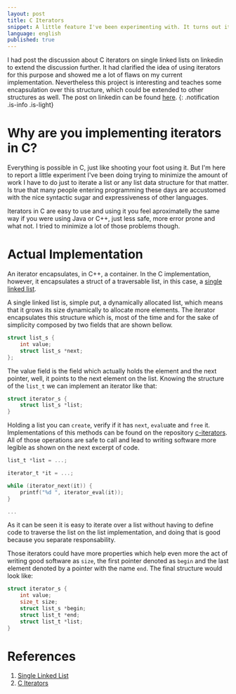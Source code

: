 ```yaml
---
layout: post
title: C Iterators
snippet: A little feature I've been experimenting with. It turns out it isn't that good.
language: english
published: true
---
```


I had post the discussion about C iterators on single linked lists on linkedin
to extend the discussion further. It had clarified the idea of using iterators
for this purpose and showed me a lot of flaws on my current implementation.
Nevertheless this project is interesting and teaches some encapsulation over
this structure, which could be extended to other structures as well.
The post on linkedin can be found
[here](https://www.linkedin.com/groups/1627067/1627067-6421946707277283332).
{: .notification .is-info .is-light}

# Why are you implementing iterators in C?

Everything is possible in C, just like shooting your foot using it.
But I'm here to report a little experiment I've been doing trying to minimize
the amount of work I have to do just to iterate a list or any list data
structure for that matter. Is true that many people entering programming
these days are accustomed with the nice syntactic sugar and expressiveness
of other languages.

Iterators in C are easy to use and using it you feel aproximatelly the same way
if you were using Java or C++, just less safe, more error prone and
what not. I tried to minimize a lot of those problems though.

# Actual Implementation

An iterator encapsulates, in C++, a container. In the C implementation,
however, it encapsulates a struct of a traversable list, in this case, a [single
linked list](https://en.wikipedia.org/wiki/Linked_list).

A single linked list is, simple put, a dynamically allocated list, which means
that it grows its size dynamically to allocate more elements. The iterator
encapsulates this structure which is, most of the time and for the sake of
simplicity composed by two fields that are shown bellow.


``` c
struct list_s {
    int value;
    struct list_s *next;
};
```

The value field is the field which actually holds the element and the next
pointer, well, it points to the next element on the list. Knowing the structure
of the `list_t` we can implement an iterator like that:

``` c
struct iterator_s {
    struct list_s *list;
}
```

Holding a list you can `create`, verify if it has `next`, `eval`uate and `free`
it. Implementations of this methods can be found on the repository
[c-iterators](https://github.com/rafaelcn/c-iterators). All of those operations
are safe to call and lead to writing software more legible as shown on the next
excerpt of code.

``` c
list_t *list = ...;

iterator_t *it = ...;

while (iterator_next(it)) {
    printf("%d ", iterator_eval(it));
}

...
```

As it can be seen it is easy to iterate over a list without having to define
code to traverse the list on the list implementation, and doing that is good
because you separate responsability.

Those iterators could have more properties which help even more the act of
writing good software as `size`, the first pointer denoted as `begin` and
the last element denoted by a pointer with the name `end`. The final structure
would look like:

``` c
struct iterator_s {
    int value;
    size_t size;
    struct list_s *begin;
    struct list_t *end;
    struct list_t *list;
}
```

# References

1. [Single Linked List](https://en.wikipedia.org/wiki/Linked_list)
2. [C Iterators](https://github.com/rafaelcn/c-iterators)
